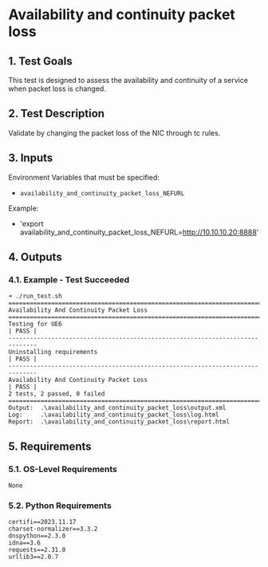 # Availability and continuity packet loss

## 1. Test Goals

This test is designed to assess the availability and continuity of a service when packet loss is changed.

## 2. Test Description

Validate by changing the packet loss of the NIC through tc rules.

## 3. Inputs

Environment Variables that must be specified:
- `availability_and_continuity_packet_loss_NEFURL`

Example:
- 'export availability_and_continuity_packet_loss_NEFURL=http://10.10.10.20:8888'

## 4. Outputs

### 4.1. Example - Test Succeeded

```
➜ ./run_test.sh
==============================================================================
Availability And Continuity Packet Loss                                       
==============================================================================
Testing for UE6                                                       | PASS |
------------------------------------------------------------------------------
Uninstalling requirements                                             | PASS |
------------------------------------------------------------------------------
Availability And Continuity Packet Loss                               | PASS |
2 tests, 2 passed, 0 failed
==============================================================================
Output:  .\availability_and_continuity_packet_loss\output.xml
Log:     .\availability_and_continuity_packet_loss\log.html
Report:  .\availability_and_continuity_packet_loss\report.html
```

## 5. Requirements

### 5.1. OS-Level Requirements

`None`

### 5.2. Python Requirements

```
certifi==2023.11.17
charset-normalizer==3.3.2
dnspython==2.3.0
idna==3.6
requests==2.31.0
urllib3==2.0.7
```